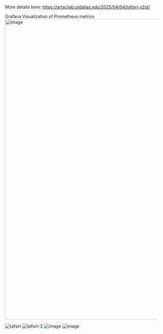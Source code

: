 More details here: https://artscilab.utdallas.edu/2025/04/04/tafsiri-s2st/ 

Grafana Visualization of Prometheus metrics
<img width="1917" height="990" alt="image" src="https://github.com/user-attachments/assets/63676150-b6c9-4d79-a407-3968e90c1d29" />

![tafsiri](https://github.com/user-attachments/assets/143e9070-7da1-46f3-b8a0-d3a2e6fa21bb)
![tafsiri-2](https://github.com/user-attachments/assets/ccd9ed90-635c-4644-9e60-9432bd00cd6b)
![image](https://github.com/user-attachments/assets/c4ba9f72-a696-41fa-a8f1-6abff3ff45d6)
![image](https://github.com/user-attachments/assets/d562b915-2b56-4d6a-bb56-223d1dfd44c1)

